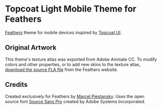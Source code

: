 # Topcoat Light Mobile Theme for Feathers

[Feathers](http://feathersui.com/) theme for mobile devices inspired by [Topcoat UI](http://topcoat.io/).

## Original Artwork

This theme's texture atlas was exported from Adobe Animate CC. To modify colors and other properties, or to add new skins to the texture atlas, [download the source FLA file](http://feathersui.com/help/theme-sources.html) from the Feathers website.

## Credits

Created exclusively for Feathers by [Marcel Piestansky](http://marpies.com/). Uses the open source font [Source Sans Pro](https://github.com/adobe/Source-Sans-Pro) created by Adobe Systems Incorporated.